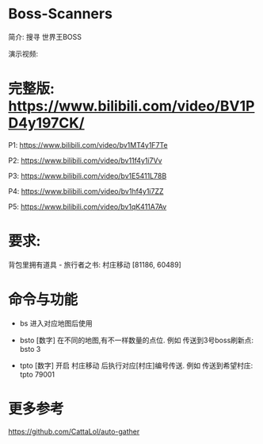 # Boss-Scanners

简介: 搜寻 世界王BOSS

演示视频:

# 完整版: https://www.bilibili.com/video/BV1PD4y197CK/

P1: https://www.bilibili.com/video/bv1MT4y1F7Te

P2: https://www.bilibili.com/video/bv11f4y1i7Vv

P3: https://www.bilibili.com/video/bv1E5411L78B

P4: https://www.bilibili.com/video/bv1hf4y1i7ZZ

P5: https://www.bilibili.com/video/bv1qK411A7Av

# 要求:

背包里拥有道具 - 旅行者之书: 村庄移动 [81186, 60489]

# 命令与功能

- bs 进入对应地图后使用

- bsto [数字] 在不同的地图,有不一样数量的点位. 例如 传送到3号boss刷新点: bsto 3

- tpto [数字] 开启 村庄移动 后执行对应[村庄]编号传送. 例如 传送到希望村庄: tpto 79001

# 更多参考

https://github.com/CattaLol/auto-gather
